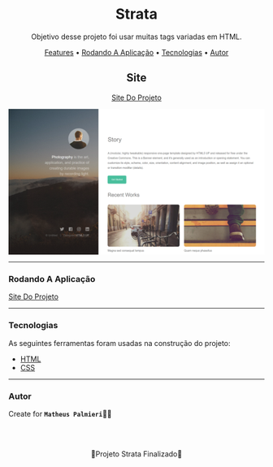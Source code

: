 <!-- Título -->

<h1 align="center">Strata</h1>

<!-- Descrição -->

<p align="center">Objetivo desse projeto foi usar muitas tags variadas em HTML.</p>

<!-- Súmario -->

<p align="center">
 <a href="#features">Features</a> •
 <a href="#rodando-a-aplicação">Rodando A Aplicação</a> •
 <a href="#tecnologias">Tecnologias</a> •
 <a href="#autor">Autor</a>
</p>

<!-- Site -->

<h2 align="center">Site</h2>

<p align="center">
 <a href="https://strata-matheuspalmieri.netlify.app//">Site Do Projeto</a>
</p>

<img src="images/imagem.png" width="1366px" align="center">

---

### Rodando A Aplicação

<a href="https://strata-matheuspalmieri.netlify.app//">Site Do Projeto</a>

---

### Tecnologias

As seguintes ferramentas foram usadas na construção do projeto:

- [HTML](https://html.com/)
- [CSS](https://html.com/css/)

---

### Autor

Create for <b>`Matheus Palmieri`</b>👨‍💻

<br>
<br>

<p align="center">🎉Projeto Strata Finalizado🚀</p>

